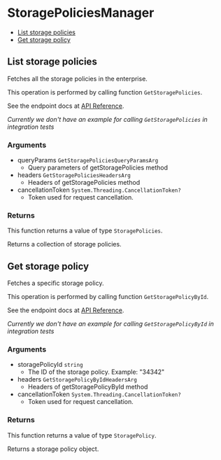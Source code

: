 # StoragePoliciesManager


- [List storage policies](#list-storage-policies)
- [Get storage policy](#get-storage-policy)

## List storage policies

Fetches all the storage policies in the enterprise.

This operation is performed by calling function `GetStoragePolicies`.

See the endpoint docs at
[API Reference](https://developer.box.com/reference/get-storage-policies/).

*Currently we don't have an example for calling `GetStoragePolicies` in integration tests*

### Arguments

- queryParams `GetStoragePoliciesQueryParamsArg`
  - Query parameters of getStoragePolicies method
- headers `GetStoragePoliciesHeadersArg`
  - Headers of getStoragePolicies method
- cancellationToken `System.Threading.CancellationToken?`
  - Token used for request cancellation.


### Returns

This function returns a value of type `StoragePolicies`.

Returns a collection of storage policies.


## Get storage policy

Fetches a specific storage policy.

This operation is performed by calling function `GetStoragePolicyById`.

See the endpoint docs at
[API Reference](https://developer.box.com/reference/get-storage-policies-id/).

*Currently we don't have an example for calling `GetStoragePolicyById` in integration tests*

### Arguments

- storagePolicyId `string`
  - The ID of the storage policy. Example: "34342"
- headers `GetStoragePolicyByIdHeadersArg`
  - Headers of getStoragePolicyById method
- cancellationToken `System.Threading.CancellationToken?`
  - Token used for request cancellation.


### Returns

This function returns a value of type `StoragePolicy`.

Returns a storage policy object.


